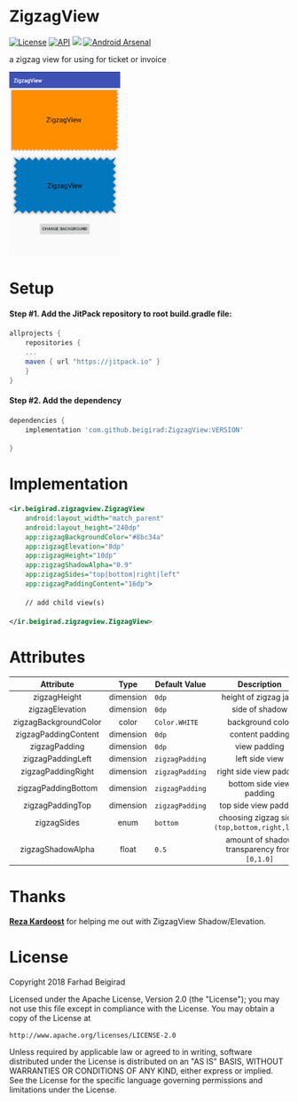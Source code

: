 # ZigzagView
[![License](https://img.shields.io/badge/License-Apache%202.0-blue.svg)](https://opensource.org/licenses/Apache-2.0)
[![API](https://img.shields.io/badge/API-14%2B-brightgreen.svg?style=flat)](https://android-arsenal.com/api?level=14)
[![](https://jitpack.io/v/ir.beigirad/ZigzagView.svg)](https://jitpack.io/#ir.beigirad/ZigzagView)
[![Android Arsenal](https://img.shields.io/badge/Android%20Arsenal-ZigzagView-brightgreen.svg?style=flat)](https://android-arsenal.com/details/1/6787)

a zigzag view  for using for ticket or invoice 

<img src="https://raw.githubusercontent.com/beigirad/ZigzagView/master/shot/zigzag.png" alt="ZigzagView"  width="200" />


# Setup
#### Step #1. Add the JitPack repository to root build.gradle file:

```gradle
allprojects {
    repositories {
	...
	maven { url "https://jitpack.io" }
    }
}
```

#### Step #2. Add the dependency

```groovy
dependencies {
    implementation 'com.github.beigirad:ZigzagView:VERSION'

}
```
# Implementation

```xml
<ir.beigirad.zigzagview.ZigzagView
    android:layout_width="match_parent"
    android:layout_height="240dp"
    app:zigzagBackgroundColor="#8bc34a"
    app:zigzagElevation="8dp"
    app:zigzagHeight="10dp"
    app:zigzagShadowAlpha="0.9"
    app:zigzagSides="top|bottom|right|left"
    app:zigzagPaddingContent="16dp">
    
    // add child view(s)
    
</ir.beigirad.zigzagview.ZigzagView>
```
# Attributes
|       Attribute       |       Type      | Default Value   |  Description  |
|:---------------------:|:---------------:|-----------------|:----------------------:|
|      zigzagHeight     |    dimension    | `0dp`           |height of zigzag jags|
|    zigzagElevation    |    dimension    | `0dp`           |side of shadow|
| zigzagBackgroundColor |      color      | `Color.WHITE`   |background color|
|  zigzagPaddingContent |    dimension    | `0dp`           |content padding|
|     zigzagPadding     |    dimension    | `0dp`           |view padding|
|   zigzagPaddingLeft   |    dimension    | `zigzagPadding` |left side view |
|   zigzagPaddingRight  |    dimension    | `zigzagPadding` |right side view padding|
|  zigzagPaddingBottom  |    dimension    | `zigzagPadding` |bottom side view padding|
|    zigzagPaddingTop   |    dimension    | `zigzagPadding` |top side view padding|
|      zigzagSides      |      enum       | `bottom`        |choosing zigzag sides `(top,bottom,right,left)`|
|   zigzagShadowAlpha   |     float       | `0.5`           |amount of shadow transparency from `[0,1.0]`|


# Thanks
[**Reza Kardoost**](https://github.com/RezaKardoost) for helping me out with ZigzagView Shadow/Elevation.

# License
Copyright 2018 Farhad Beigirad

Licensed under the Apache License, Version 2.0 (the "License");
you may not use this file except in compliance with the License.
You may obtain a copy of the License at

    http://www.apache.org/licenses/LICENSE-2.0

Unless required by applicable law or agreed to in writing, software
distributed under the License is distributed on an "AS IS" BASIS,
WITHOUT WARRANTIES OR CONDITIONS OF ANY KIND, either express or implied.
See the License for the specific language governing permissions and
limitations under the License.
